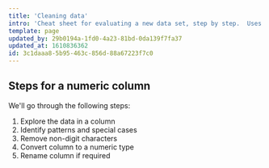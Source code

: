 ```yaml
---
title: 'Cleaning data'
intro: 'Cheat sheet for evaluating a new data set, step by step.  Uses Pandas/NumPy.'
template: page
updated_by: 29b0194a-1fd0-4a23-81bd-0da139f7fa37
updated_at: 1610836362
id: 3c1daaa8-5b95-463c-856d-88a67223f7c0
---
```

## Steps for a numeric column

We'll go through the following steps:

1. Explore the data in a column
2. Identify patterns and special cases
3. Remove non-digit characters
4. Convert column to a numeric type
5. Rename column if required
